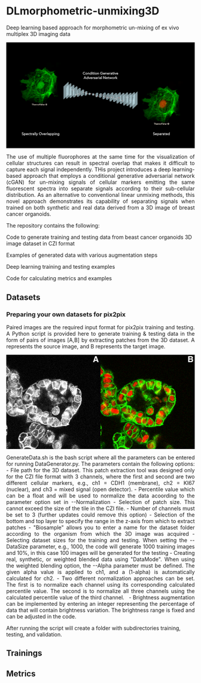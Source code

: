 # DLmorphometric-unmixing3D
Deep learning based approach for morphometric un-mixing of ex vivo multiplex 3D imaging data


<img src='imgs/img1.png' align="center" width=512>
<p align="justify">
The use of multiple fluorophores at the same time for the visualization of cellular structures can result in spectral overlap that makes it difficult to capture each signal independently. THis project introduces a deep learning-based approach that employs a conditional generative adversarial network (cGAN) for un-mixing signals of cellular markers emitting the same fluorescent spectra into separate signals according to their sub-cellular distribution. As an alternative to conventional linear unmixing methods, this novel approach demonstrates its capability of separating signals when trained on both synthetic and real data derived from a 3D image of breast cancer organoids.

The repository contains the following:

Code to generate training and testing data from beast cancer organoids 3D image dataset in CZI format

Examples of generated data with various augmentation steps

Deep learning training and testing examples 

Code for calculating metrics and examples
</p>

## Datasets

### Preparing your own datasets for pix2pix
<p align="justify">
Paired images are the required input format for pix2pix training and testing. A Python script is provided here to generate training & testing data in the form of pairs of images [A,B] by extracting patches from the 3D dataset. A represents the source image, and B represents the target image.</p>

<img src='imgs/img2.png' align="center" width=512>
<p style='text-align: justify;'>
GenerateData.sh is the bash script where all the parameters can be entered for running DataGenerator.py. The parameters contain the following options: 
- File path for the 3D dataset. This patch extraction tool was designed only for the CZI file format with 3 channels, where the first and second are two different cellular markers, e.g., ch1 = CDH1 (membrane), ch2 = KI67 (nuclear), and ch3 = mixed signal (open detector). 
- Percentile value which can be a float and will be used to normalize the data acoording to the parameter option set in --Normalization
- Selection of patch size. This cannot exceed the size of the tile in the CZI file.
- Number of channels must be set to 3 (further updates could remove this option) 
- Selection of the bottom and top layer to specify the range in the z-axis from which to extract patches 
- "Biosample" allows you to enter a name for the dataset folder according to the organism from which the 3D image was acquired
- Selecting dataset sizes for the training and testing. When setting the --DataSize parameter, e.g., 1000, the code will generate 1000 training images and 10%, in this case 100 images will be generated for the testing
- Creating real, synthetic, or weighted blended data using "DataMode". When using the weighted blending option, the --Alpha parameter must be defined. The given alpha value is applied to ch1, and a (1-alpha) is automatically calculated for ch2. 
- Two different normalization approaches can be set. The first is to normalize each channel using its corresponding calculated percentile value. The second is to normalize all three channels using the calculated percentile value of the third channel.  
- Brightness augmentation can be implemented by entering an integer representing the percentage of data that will contain brightness variation. The brightness range is fixed and can be adjusted in the code. 

After running the script will create a folder with subdirectories training, testing, and validation. 
</p>

## Trainings


## Metrics






